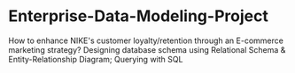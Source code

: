# Enterprise-Data-Modeling-Project
How to enhance NIKE's customer loyalty/retention through an E-commerce marketing strategy? Designing database schema using Relational Schema &amp; Entity-Relationship Diagram; Querying with SQL

